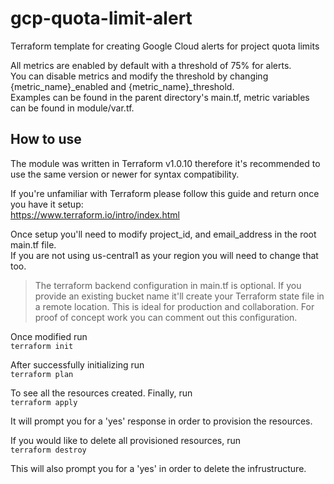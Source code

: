 # gcp-quota-limit-alert
Terraform template for creating Google Cloud alerts for project quota limits

All metrics are enabled by default with a threshold of 75% for alerts.  
You can disable metrics and modify the threshold by changing {metric_name}_enabled and {metric_name}_threshold.  
Examples can be found in the parent directory's main.tf, metric variables can be found in module/var.tf. 

## How to use
The module was written in Terraform v1.0.10 therefore it's recommended to use the same version or newer for syntax compatibility.

If you're unfamiliar with Terraform please follow this guide and return once you have it setup:  
https://www.terraform.io/intro/index.html  

Once setup you'll need to modify project_id, and email_address in the root main.tf file.  
If you are not using us-central1 as your region you will need to change that too.  

> The terraform backend configuration in main.tf is optional. If you provide an existing bucket name it'll create your Terraform state file in a remote location. This is ideal for production and collaboration. For proof of concept work you can comment out this configuration.

Once modified run  
`terraform init`

After successfully initializing run  
`terraform plan`

To see all the resources created.
Finally, run  
`terraform apply`

It will prompt you for a 'yes' response in order to provision the resources.

If you would like to delete all provisioned resources, run  
`terraform destroy`

This will also prompt you for a 'yes' in order to delete the infrustructure.